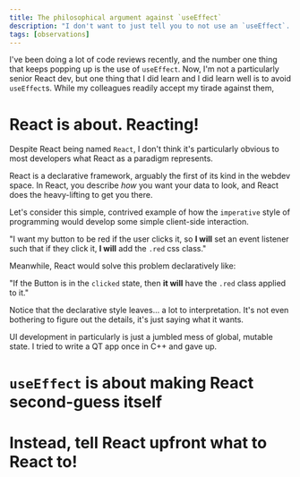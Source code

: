 ```yaml
---
title: The philosophical argument against `useEffect`
description: "I don't want to just tell you to not use an `useEffect`. I'm gonna convince you."
tags: [observations]
---
```


I've been doing a lot of code reviews recently, and the number one thing that keeps popping up is the use of `useEffect`. Now, I'm not a particularly senior React dev, but one thing that I did learn and I did learn well is to avoid `useEffect`s. While my colleagues readily accept my tirade against them, 

# React is about. Reacting!

Despite React being named `React`, I don't think it's particularly obvious to most developers what React as a paradigm represents.

React is a declarative framework, arguably the first of its kind in the webdev space. In React, you describe _how_ you want your data to look, and React does the heavy-lifting to get you there.

Let's consider this simple, contrived example of how the `imperative` style of programming would develop some simple client-side interaction.

"I want my button to be red if the user clicks it, so **I will** set an event listener such that if they click it, **I will** add the `.red` css class."

Meanwhile, React would solve this problem declaratively like:

"If the Button is in the `clicked` state, then **it will** have the `.red` class applied to it."

Notice that the declarative style leaves... a lot to interpretation. It's not even bothering to figure out the details, it's just saying what it wants.

UI development in particularly is just a jumbled mess of global, mutable state. I tried to write a QT app once in C++ and gave up. 

# `useEffect` is about making React second-guess itself

# Instead, tell React upfront what to React to!